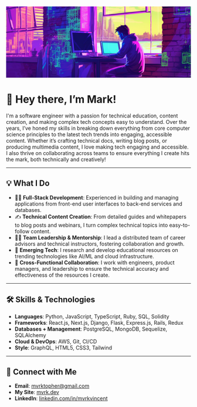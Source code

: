 ![header](https://github.com/mvrkvincent/mvrkvincent/blob/main/header.png?raw=true)

# 👋 Hey there, I’m **Mark!**

I'm a software engineer with a passion for technical education, content creation, and making complex tech concepts easy to understand. Over the years, I’ve honed my skills in breaking down everything from core computer science principles to the latest tech trends into engaging, accessible content. Whether it’s crafting technical docs, writing blog posts, or producing multimedia content, I love making tech engaging and accessible. I also thrive on collaborating across teams to ensure everything I create hits the mark, both technically and creatively! 

---

## 💡 What I Do
- 👨‍💻 **Full-Stack Development**: Experienced in building and managing applications from front-end user interfaces to back-end services and databases.
- ✍️ **Technical Content Creation**: From detailed guides and whitepapers to blog posts and webinars, I turn complex technical topics into easy-to-follow content.
- 🧑‍🏫 **Team Leadership & Mentorship**: I lead a distributed team of career advisors and technical instructors, fostering collaboration and growth.
- 🤖 **Emerging Tech**: I research and develop educational resources on trending technologies like AI/ML and cloud infrastructure.
- 🤝 **Cross-Functional Collaboration**: I work with engineers, product managers, and leadership to ensure the technical accuracy and effectiveness of the resources I create.
  
---

## 🛠️ Skills & Technologies
- **Languages**: Python, JavaScript, TypeScript, Ruby, SQL, Solidity
- **Frameworks**: React.js, Next.js, Django, Flask, Express.js, Rails, Redux
- **Databases + Management**: PostgreSQL, MongoDB, Sequelize, SQLAlchemy
- **Cloud & DevOps**: AWS, Git, CI/CD
- **Style**: GraphQL, HTML5, CSS3, Tailwind

---

## 🔗 Connect with Me
- **Email**: [mvrktopher@gmail.com](mailto:mvrktopher@gmail.com)
- **My Site**: [mvrk.dev](https://mvrk.dev)
- **LinkedIn**: [linkedin.com/in/mvrkvincent](https://linkedin.com/in/mvrkvincent)
